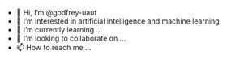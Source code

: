 - 👋 Hi, I’m @godfrey-uaut
- 👀 I’m interested in artificial intelligence and machine learning
- 🌱 I’m currently learning ...
- 💞️ I’m looking to collaborate on ...
- 📫 How to reach me ...

<!---
godfrey-uaut/godfrey-uaut is a ✨ special ✨ repository because its `README.md` (this file) appears on your GitHub profile.
You can click the Preview link to take a look at your changes.
--->
